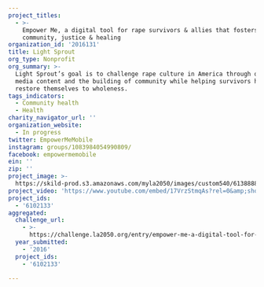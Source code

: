 ```yaml
---
project_titles:
  - >-
    Empower Me, a digital tool for rape survivors & allies that fosters
    community, justice & healing
organization_id: '2016131'
title: Light Sprout
org_type: Nonprofit
org_summary: >-
  Light Sprout’s goal is to challenge rape culture in America through original
  media content and the building of community while helping survivors heal and
  restore themselves to wholeness.
tags_indicators:
  - Community health
  - Health
charity_navigator_url: ''
organization_website:
  - In progress
twitter: EmpowerMeMobile
instagram: groups/1083984054990809/
facebook: empowermemobile
ein: ''
zip: ''
project_image: >-
  https://skild-prod.s3.amazonaws.com/myla2050/images/custom540/6138888165741-team90.png
project_video: 'https://www.youtube.com/embed/17VrzStmqAs?rel=0&amp;showinfo=0'
project_ids:
  - '6102133'
aggregated:
  challenge_url:
    - >-
      https://challenge.la2050.org/entry/empower-me-a-digital-tool-for-rape-survivors-allies-that-fosters-community-justice-healing
  year_submitted:
    - '2016'
  project_ids:
    - '6102133'

---
```

